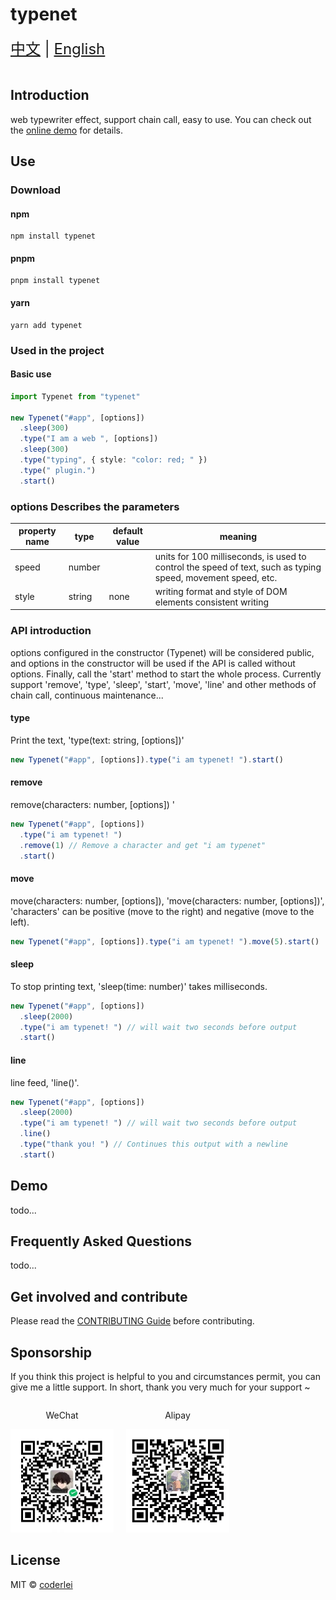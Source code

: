 # typenet

<div style="font-size: 1.5rem;">
  <a href="./README.md">中文</a> |
  <a href="./README.en.md">English</a>
</div>
</br>

## Introduction

web typewriter effect, support chain call, easy to use. You can check out the [online demo](http://acmenlei.github.io/typenet/docs) for details.

## Use

### Download

#### npm

```shell
npm install typenet
```

#### pnpm

```shell
pnpm install typenet
```

#### yarn

```shell
yarn add typenet
```

### Used in the project

#### Basic use

```ts
import Typenet from "typenet"

new Typenet("#app", [options])
  .sleep(300)
  .type("I am a web ", [options])
  .sleep(300)
  .type("typing", { style: "color: red; " })
  .type(" plugin.")
  .start()
```

### options Describes the parameters

| property name | type   | default value | meaning                                                                                                      |
| ------------- | ------ | ------------- | ------------------------------------------------------------------------------------------------------------ |
| speed         | number |               | units for 100 milliseconds, is used to control the speed of text, such as typing speed, movement speed, etc. |
| style         | string | none          | writing format and style of DOM elements consistent writing                                                  |

### API introduction

options configured in the constructor (Typenet) will be considered public, and options in the constructor will be used if the API is called without options. Finally, call the 'start' method to start the whole process. Currently support 'remove', 'type', 'sleep', 'start', 'move', 'line' and other methods of chain call, continuous maintenance...

#### type

Print the text, 'type(text: string, [options])'

```ts
new Typenet("#app", [options]).type("i am typenet! ").start()
```

#### remove

remove(characters: number, [options]) '

```ts
new Typenet("#app", [options])
  .type("i am typenet! ")
  .remove(1) // Remove a character and get "i am typenet"
  .start()
```

#### move

move(characters: number, [options]), 'move(characters: number, [options])', 'characters' can be positive (move to the right) and negative (move to the left).

```ts
new Typenet("#app", [options]).type("i am typenet! ").move(5).start()
```

#### sleep

To stop printing text, 'sleep(time: number)' takes milliseconds.

```ts
new Typenet("#app", [options])
  .sleep(2000)
  .type("i am typenet! ") // will wait two seconds before output
  .start()
```

#### line

line feed, 'line()'.

```ts
new Typenet("#app", [options])
  .sleep(2000)
  .type("i am typenet! ") // will wait two seconds before output
  .line()
  .type("thank you! ") // Continues this output with a newline
  .start()
```

## Demo

todo...

## Frequently Asked Questions

todo...

## Get involved and contribute

Please read the [CONTRIBUTING Guide](./CONTRIBUTING.md) before contributing.

## Sponsorship

If you think this project is helpful to you and circumstances permit, you can give me a little support. In short, thank you very much for your support ~

<div style="display: flex; gap: 20px;" >
<div style="text-align: center">
<p>WeChat</p>
<img style="width: 165px; height: 165px" src="./docs/wechat.jpg "alt=" wechat" />
</div>
<div style="text-align: center">
<p>Alipay</p>
<img style="width: 165px; height: 165px" src="./docs/alipay.jpg "alt=" alipay" />
</div>
</div>

## License

MIT © [coderlei](./license)
